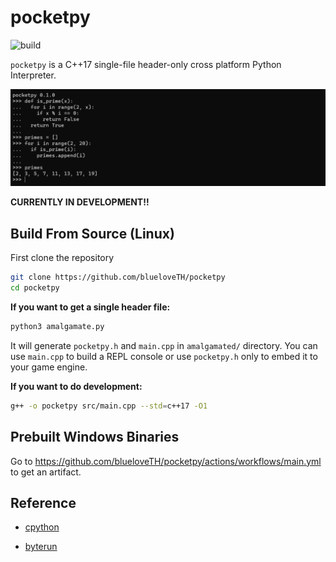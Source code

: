 # pocketpy

![build](https://github.com/blueloveTH/pocketpy/actions/workflows/main.yml/badge.svg)

`pocketpy` is a C++17 single-file header-only cross platform Python Interpreter.

![sample_img](docs/readme_sample.png)

**CURRENTLY IN DEVELOPMENT!!**

## Build From Source (Linux)

First clone the repository

```bash
git clone https://github.com/blueloveTH/pocketpy
cd pocketpy
```

**If you want to get a single header file:**

```bash
python3 amalgamate.py
```

It will generate `pocketpy.h` and `main.cpp` in `amalgamated/` directory. You can use `main.cpp` to build a REPL console or use `pocketpy.h` only to embed it to your game engine.

**If you want to do development:**

```bash
g++ -o pocketpy src/main.cpp --std=c++17 -O1
```

## Prebuilt Windows Binaries

Go to https://github.com/blueloveTH/pocketpy/actions/workflows/main.yml to get an artifact.

## Reference

+ [cpython](https://github.com/python/cpython)

+ [byterun](http://qingyunha.github.io/taotao/)

